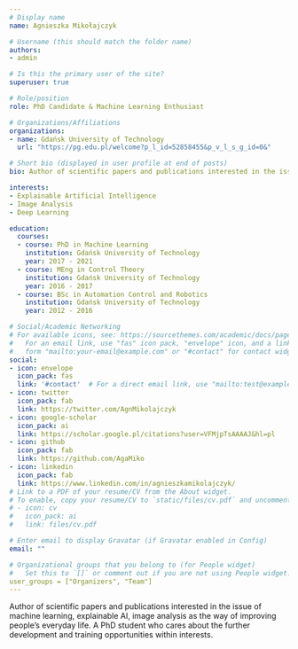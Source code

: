 ```yaml
---
# Display name
name: Agnieszka Mikołajczyk

# Username (this should match the folder name)
authors:
- admin

# Is this the primary user of the site?
superuser: true

# Role/position
role: PhD Candidate & Machine Learning Enthusiast

# Organizations/Affiliations
organizations:
- name: Gdańsk University of Technology
  url: "https://pg.edu.pl/welcome?p_l_id=52858455&p_v_l_s_g_id=0&"

# Short bio (displayed in user profile at end of posts)
bio: Author of scientific papers and publications interested in the issue of machine learning, explainable AI, image analysis as the way of improving people’s everyday life. A PhD student who cares about the further development and training opportunities within interests. 

interests:
- Explainable Artificial Intelligence
- Image Analysis
- Deep Learning

education:
  courses:
  - course: PhD in Machine Learning
    institution: Gdańsk University of Technology
    year: 2017 - 2021
  - course: MEng in Control Theory
    institution: Gdańsk University of Technology
    year: 2016 - 2017
  - course: BSc in Automation Control and Robotics
    institution: Gdańsk University of Technology
    year: 2012 - 2016

# Social/Academic Networking
# For available icons, see: https://sourcethemes.com/academic/docs/page-builder/#icons
#   For an email link, use "fas" icon pack, "envelope" icon, and a link in the
#   form "mailto:your-email@example.com" or "#contact" for contact widget.
social:
- icon: envelope
  icon_pack: fas
  link: '#contact'  # For a direct email link, use "mailto:test@example.org".
- icon: twitter
  icon_pack: fab
  link: https://twitter.com/AgnMikolajczyk
- icon: google-scholar
  icon_pack: ai
  link: https://scholar.google.pl/citations?user=VFMjpTsAAAAJ&hl=pl
- icon: github
  icon_pack: fab
  link: https://github.com/AgaMiko
- icon: linkedin
  icon_pack: fab
  link: https://www.linkedin.com/in/agnieszkamikolajczyk/
# Link to a PDF of your resume/CV from the About widget.
# To enable, copy your resume/CV to `static/files/cv.pdf` and uncomment the lines below.
# - icon: cv
#   icon_pack: ai
#   link: files/cv.pdf

# Enter email to display Gravatar (if Gravatar enabled in Config)
email: ""

# Organizational groups that you belong to (for People widget)
#   Set this to `[]` or comment out if you are not using People widget.
user_groups = ["Organizers", "Team"]
---
```


Author of scientific papers and publications interested in the issue of machine learning, explainable AI, image analysis as the way of improving people’s everyday life. A PhD student who cares about the further development and training opportunities within interests. 

